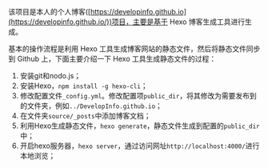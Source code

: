该项目是本人的个人博客([https://developinfo.github.io](https://developinfo.github.io/))项目，主要是基于 Hexo 博客生成工具进行生成。

基本的操作流程是利用 Hexo 工具生成博客网站的静态文件，然后将静态文件同步到 Github 上，下面主要介绍一下 Hexo 工具生成静态文件的过程：

1. 安装git和nodo.js；
2. 安装Hexo，` npm install -g hexo-cli `；
3. 修改配置文件`_config.yml`。修改配置项`public_dir`，将其修改为需要发布到的文件夹，例如`../DevelopInfo.github.io`；
4. 在文件夹`source/_posts`中添加博客文档；
5. 利用Hexo生成静态文件，`hexo generate`，静态文件生成到配置的`public_dir`中；
6. 开启hexo服务器，`hexo server`，通过访问网址`http://localhost:4000/`进行本地浏览；

